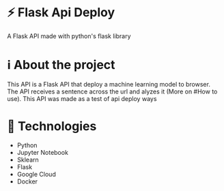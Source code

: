 # ⚡ Flask Api Deploy
A Flask API made with python's flask library

# ℹ️ About the project
This API is a Flask API that deploy a machine learning model to browser. The API receives a sentence across the url and alyzes it (More on #How to use). This API was made as a test of api deploy ways

# 📝 Technologies
- Python
- Jupyter Notebook 
- Sklearn 
- Flask 
- Google Cloud 
- Docker 
